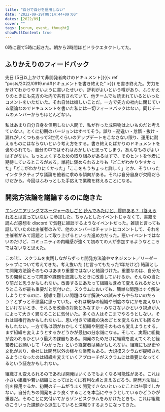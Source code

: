 ```yaml
---
title: "自分で自分を信用しない"
date: "2022-09-29T08:14:44+09:00"
dates: [2022/09]
cover: ""
tags: [scrum, event, thought]
showFullContent: true
---
```


0時に寝て5時に起きた。朝から2時間ほどドラクエタクトしてた。

## ふりかえりのフィードバック

先日 [5日以上かけて非開発者向けのドキュメント]({{< ref "posts/2022/0919.md#ドキュメントを書き終えた" >}}) を書き終えた。労力をかけてわかりやすいように書いたせいか、評判がよいという噂があり、ふりかえりのときにも先方の社内で共有されていて、他チームでも読まれているといったコメントをいただいた。それ自体は嬉しいことだ。一方で先方の社内に閉じている議論なのでドキュメントを書いた私には一切フィードバックはない。同じチームのメンバーからもほとんどない。

私はあまり自分自身を信用しない人間で、私が作った成果物はよいものだと考えていない。とくに初期のバージョンはすべてそう。誤り・勘違い・怠惰・抜け・漏れがいくつもあって3世代ぐらいのアップデートをこなさない限り、運用に耐えるものにはならないという考え方をする。書き終えたばかりのドキュメントを褒められても、自分の中ではそれはおかしいと思ってしまう。あんなものがよいはずがない。もっとよくするための取り組みがあるはずで、そのヒントを他者に期待しているところがある。単純に褒められるよりも「どこがわかりやすかった」「どこがわかりにくかった」「ここをもうちょっと詳しく」とか、そういったインタラクティブな議論を他者に求める傾向がある。それは自分自身が欠陥だらけだから。今回はふわっとした手応えで業務を終えることになる。

## 開発方法論を議論するのに飽きた

[エンジニアリングマネージャーのしごと 読んでみたけど、質問ある？（答えられるとは言っていない](https://distributed-agile-team.connpass.com/event/258562/) に参加した。ちゃんとしたイベントじゃなくて、書籍を読んだ感想を discord で気軽に雑談するようなイベントだった。雑談と言っても話していたのは主催者のみで、他のメンバーはチャットにコメントして、それを主催者がみて話題として取り上げるといった進め方だった。悪いイベントではないのだけど、コミュニティの内輪感が強くて初めての人が参加するようなところではないなと思えた。

この1年、スクラムを実践しながらずっと開発方法論やマネジメント／リーダーシップについて考えてきた。考え抜いた (と言ってもたった1年だけど) 結論として開発方法論そのものはあまり重要ではないと結論づけた。重要なのは、自分たちの開発にとって障害や課題を認識したときに改善していけるか。そんなの当たり前だと思うかもしれない。改善するにあたって組織も含めて変えられるかというところが最も重要だと気付いた。スクラムにおいても、簡単な問題はすぐ解決しようとするのに、複雑で難しい問題はなぜ解決への試みすらやらないのだろう？とずっと不思議に思っていた。それは既存の組織や制度のなにかを変えないといけないとき、それらを改善の対象とみなすか・みなさないかという視点が人によって大きく異なることに気付いた。多くの人はそこまでやろうとしない。それは越権行為かもしれないし、思い付きで組織の決めごとを変えられても困るかもしれない。一方で私は頭がおかしくて組織や制度そのものも変えようとする。まず組織を変えようとするかどうかが最初の分水嶺になる。そして、実際に組織が変われるかという最大の課題もある。開発のためだけに組織を変えてくれと経営者にお願いして「わかった」という経営者は稀かもしれない。組織にも歴史や文化があり、会社には開発以外の様々な業務もある。大規模スクラムが提唱されるようになったのは組織を変えていくアプローチがスクラムには重要になってくるという証左かもしれない。

組織さえ変えられるのであれば開発はいくらでもよくなる可能性がある。これは小さい組織や若い組織にとってはとくに有利な点と言えるだろう。開発方法論に何を採用するか、初期のチームがうまく開発できないといったことは些事でしかない。自分たちの開発をより良くすることを本当にやろうとしているかどうかが重要だ。そのことに気付いてからゾンビスクラムをみかけたときも、これは組織のこういった課題から派生していると深堀りするようになってきた。
